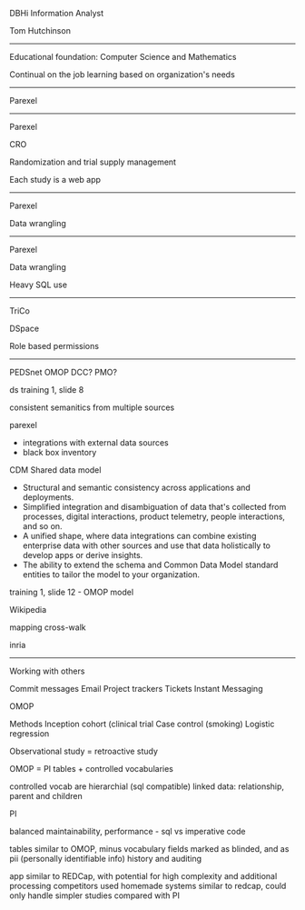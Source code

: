 DBHi Information Analyst

Tom Hutchinson

---

Educational foundation: Computer Science and Mathematics

Continual on the job learning based on organization's needs

---

Parexel

---

Parexel

CRO

Randomization and trial supply management

Each study is a web app

---

Parexel

Data wrangling

---

Parexel

Data wrangling

Heavy SQL use

---

TriCo

DSpace

Role based permissions

---

PEDSnet OMOP
DCC?
PMO?

ds training 1, slide 8

consistent semanitics from multiple sources

parexel
* integrations with external data sources
* black box inventory

CDM
Shared data model 
* Structural and semantic consistency across applications and deployments.
* Simplified integration and disambiguation of data that's collected from processes, digital interactions, product telemetry, people interactions, and so on.
* A unified shape, where data integrations can combine existing enterprise data with other sources and use that data holistically to develop apps or derive insights.
* The ability to extend the schema and Common Data Model standard entities to tailor the model to your organization.

training 1, slide 12 - OMOP model

Wikipedia

mapping
cross-walk

inria

---

Working with others

Commit messages
Email
Project trackers
Tickets
Instant Messaging




OMOP

Methods
Inception cohort (clinical trial
Case control (smoking)
Logistic regression


Observational study = retroactive study



OMOP = PI tables + controlled vocabularies

controlled vocab are hierarchial (sql compatible) linked data: relationship, parent and children


PI

balanced maintainability, performance - sql vs imperative code

tables similar to OMOP, minus vocabulary
fields marked as blinded, and as pii (personally identifiable info)
history and auditing

app similar to REDCap, with potential for high complexity and additional processing
competitors used homemade systems similar to redcap, could only handle simpler studies compared with PI
